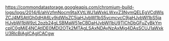 https://commondatastorage.googleapis.com/chromium-build-logs/logs/2014/6/ahVzfmNocm9taXVtLWJ1aWxkLWxvZ3NymQELEgVCdWlsZCJ4MSAtIGh0dHA6Ly9idWlsZC5jaHJvbWl1bS5vcmcvcC9jaHJvbWl1bS5jaHJvbWl1bW9zL2pzb24gLSBMaW51eCBDaHJvbWl1bU9TIChDbGFuZyBkYmcpIC0gMjE4NCAtIDE0MDI2OTk2MTAgLSAxNDAyNzAxMjg4DAsSCUJ1aWxkU3RlcBiAgICAgICACgw
